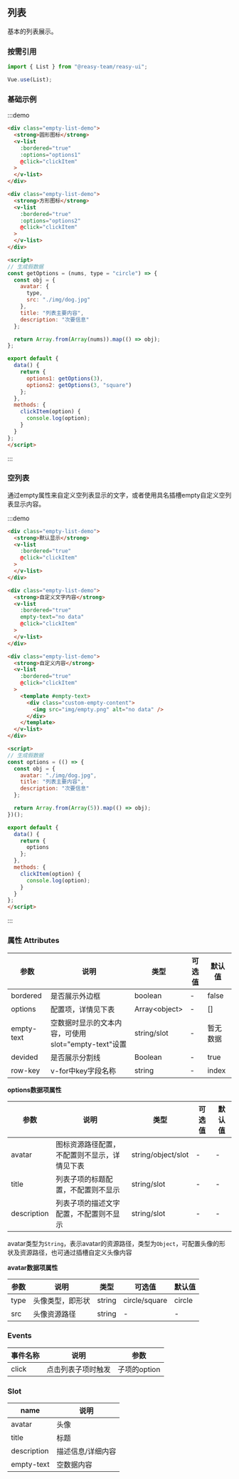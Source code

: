 ## 列表

基本的列表展示。

### 按需引用

```js
import { List } from "@reasy-team/reasy-ui";

Vue.use(List);
```

### 基础示例

:::demo

```html
<div class="empty-list-demo">
  <strong>圆形图标</strong>
  <v-list
    :bordered="true"
    :options="options1"
    @click="clickItem"
  >
  </v-list>
</div>

<div class="empty-list-demo">
  <strong>方形图标</strong>
  <v-list
    :bordered="true"
    :options="options2"
    @click="clickItem"
  >
  </v-list>
</div>

<script>
// 生成假数据
const getOptions = (nums, type = "circle") => {
  const obj = {
    avatar: {
      type,
      src: "./img/dog.jpg"
    },
    title: "列表主要内容",
    description: "次要信息"
  };

  return Array.from(Array(nums)).map(() => obj);
};

export default {
  data() {
    return {
      options1: getOptions(3),
      options2: getOptions(3, "square")
    };
  },
  methods: {
    clickItem(option) {
      console.log(option);
    }
  }
};
</script>
```

:::


### 空列表

通过empty属性来自定义空列表显示的文字，或者使用具名插槽empty自定义空列表显示内容。

:::demo

```html
<div class="empty-list-demo">
  <strong>默认显示</strong>
  <v-list
    :bordered="true"
    @click="clickItem"
  >
  </v-list>
</div>

<div class="empty-list-demo">
  <strong>自定义文字内容</strong>
  <v-list
    :bordered="true"
    empty-text="no data"
    @click="clickItem"
  >
  </v-list>
</div>

<div class="empty-list-demo">
  <strong>自定义内容</strong>
  <v-list
    :bordered="true"
    @click="clickItem"
  >
    <template #empty-text>
      <div class="custom-empty-content">
        <img src="img/empty.png" alt="no data" />
      </div>
    </template>
  </v-list>
</div>

<script>
// 生成假数据
const options = (() => {
  const obj = {
    avatar: "./img/dog.jpg",
    title: "列表主要内容",
    description: "次要信息"
  };

  return Array.from(Array(5)).map(() => obj);
})();

export default {
  data() {
    return {
      options
    };
  },
  methods: {
    clickItem(option) {
      console.log(option);
    }
  }
};
</script>
```

:::




### 属性 Attributes

| 参数       | 说明                                                | 类型           | 可选值 | 默认值   |
| ---------- | --------------------------------------------------- | -------------- | ------ | -------- |
| bordered   | 是否展示外边框                                      | boolean        | -      | false    |
| options    | 配置项，详情见下表                                  | Array\<object> | -      | []       |
| empty-text | 空数据时显示的文本内容，可使用slot="empty-text"设置 | string/slot    | -      | 暂无数据 |
| devided    | 是否展示分割线                                      | Boolean        | -      | true     |
| row-key    | v-for中key字段名称                                  | string         | -      | index    |

**options数据项属性**

| 参数        | 说明                                         | 类型               | 可选值 | 默认值 |
| ----------- | -------------------------------------------- | ------------------ | ------ | ------ |
| avatar      | 图标资源路径配置，不配置则不显示，详情见下表 | string/object/slot | -      | -      |
| title       | 列表子项的标题配置，不配置则不显示           | string/slot        | -      | -      |
| description | 列表子项的描述文字配置，不配置则不显示       | string/slot        | -      | -      |


avatar类型为`String`，表示avatar的资源路径，类型为`Object`，可配置头像的形状及资源路径，也可通过插槽自定义头像内容


**avatar数据项属性**

| 参数 | 说明             | 类型   | 可选值        | 默认值 |
| ---- | ---------------- | ------ | ------------- | ------ |
| type | 头像类型，即形状 | string | circle/square | circle |
| src  | 头像资源路径     | string | -             | -      |


### Events

| 事件名称 | 说明               | 参数         |
| -------- | ------------------ | ------------ |
| click    | 点击列表子项时触发 | 子项的option |


### Slot

| name        | 说明              |
| ----------- | ----------------- |
| avatar      | 头像              |
| title       | 标题              |
| description | 描述信息/详细内容 |
| empty-text  | 空数据内容        |